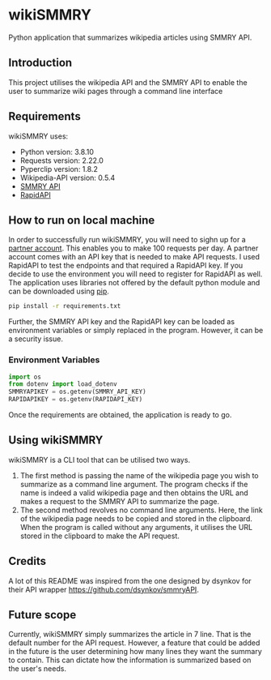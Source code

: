 # wikiSMMRY
Python application that summarizes wikipedia articles using SMMRY API. 

## Introduction
This project utilises the wikipedia API and the SMMRY API to enable the user to summarize wiki pages through a command line interface

## Requirements
wikiSMMRY uses:
* Python version: 3.8.10
* Requests version: 2.22.0
* Pyperclip version: 1.8.2
* Wikipedia-API version: 0.5.4
* [SMMRY API](smmry.com/api)
* [RapidAPI](https://rapidapi.com/community/api/smmry-1/)

## How to run on local machine
In order to successfully run wikiSMMRY, you will need to sighn up for a [partner account](smmry.com/partner). This enables you to make 100 requests per day. A partner account comes with an API key that is needed to make API requests. I used RapidAPI to test the endpoints and that required a RapidAPI key. If you decide to use the environment you will need to register for RapidAPI as well. 
The application uses libraries not offered by the default python module and can be downloaded using [pip](https://pip.pypa.io/en/stable/).
```bash
pip install -r requirements.txt
```
Further, the SMMRY API key and the RapidAPI key can be loaded as environment variables or simply replaced in the program. However, it can be a security issue. 
### Environment Variables
```python
import os
from dotenv import load_dotenv
SMMRYAPIKEY = os.getenv(SMMRY_API_KEY)
RAPIDAPIKEY = os.getenv(RAPIDAPI_KEY)
```
Once the requirements are obtained, the application is ready to go.

## Using wikiSMMRY
wikiSMMRY is a CLI tool that can be utilised two ways.
1. The first method is passing the name of the wikipedia page you wish to summarize as a command line argument. The program checks if the name is indeed a valid wikipedia page and then obtains the URL and makes a request to the SMMRY API to summarize the page.
2. The second method revolves no command line arguments. Here, the link of the wikipedia page needs to be copied and stored in the clipboard. When the program is called without any arguments, it utilises the URL stored in the clipboard to make the API request. 

## Credits
A lot of this README was inspired from the one designed by dsynkov for their API wrapper https://github.com/dsynkov/smmryAPI.

## Future scope 
Currently, wikiSMMRY simply summarizes the article in 7 line. That is the default number for the API request. However, a feature that could be added in the future is the user determining how many lines they want the summary to contain. This can dictate how the information is summarized based on the user's needs. 



